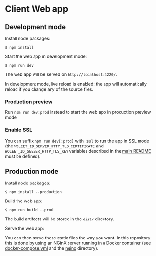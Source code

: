 # Client Web app

## Development mode

Install node packages:
    
    $ npm install

Start the web app in development mode:

    $ npm run dev
    
The web app will be served on `http://localhost:4220/`.

In development mode, live reload is enabled: the app will automatically reload if you change any of the source files.

### Production preview

Run `npm run dev:prod` instead to start the web app in production preview mode.

### Enable SSL

You can suffix `npm run dev[:prod]` with `:ssl` to run the app in SSL mode (the `WOLEET_ID_SERVER_HTTP_TLS_CERTIFICATE` and `WOLEET_ID_SEEVER_HTTP_TLS_KEY` variables described in the [main README](../README.md) must be defined).

## Production mode

Install node packages:
    
    $ npm install --production

Build the web app:

    $ npm run build --prod

The build artifacts will be stored in the `dist/` directory.

Serve the web app:

You can then serve these static files the way you want.
In this repository this is done by using an NGinX server running in a Docker container (see [docker-compose.yml](../docker-compose.yml) and the [nginx](./nginx/) directory).
